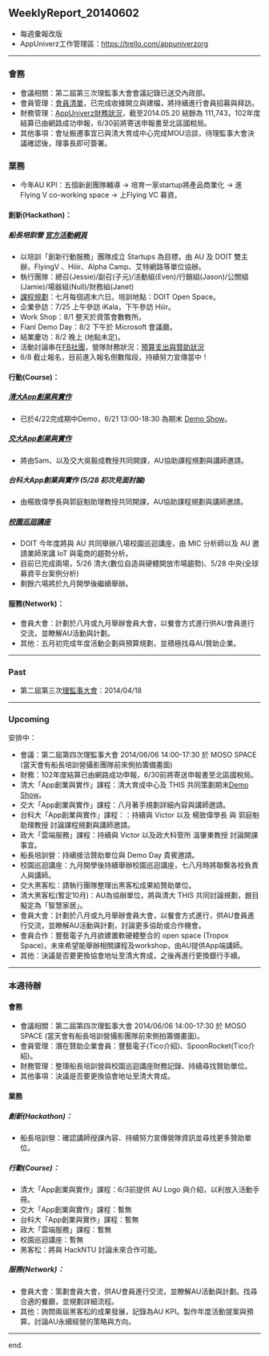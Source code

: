 ## WeeklyReport_20140602

* 每週彙報改版
* AppUniverz工作管理區：https://trello.com/appuniverzorg

----------------------------
### 會務
* 會議相關：第二屆第三次理監事大會會議記錄已送交內政部。
* 會員管理：[會員清單](https://docs.google.com/spreadsheet/ccc?key=0Aq7L8Y46XVAVdHRlWHNPLUdtU1pyR0kyaXdGX2JpRkE&usp=sharing)，已完成收據開立與建檔，將持續進行會員招募與拜訪。
* 財務管理：[AppUniverz財務狀況](http://bit.ly/AU-Finance)，截至2014.05.20 結餘為 111,743，102年度結算已由網路成功申報，6/30前將寄送申報書至北區國稅局。
* 其他事項：會址搬遷事宜已與清大育成中心完成MOU洽談，待理監事大會決議確認後，理事長即可簽署。


### 業務
* 今年AU KPI：五個新創團隊輔導 → 培育一家startup將產品商業化 → 進Flying V co-working space → 上Flying VC 募資。

#### 創新(Hackathon)：
##### 船長培訓營 [官方活動網頁](http://captaincamp.appuniverz.org/)
* 以培訓「創新行動服務」團隊成立 Startups 為目標，由 AU 及 DOIT 雙主辦，FlyingV 、Hiiir、Alpha Camp、艾特網路等單位協辦。
* 執行團隊：總召(Jessie)/副召(子元)/活動組(Even)/行銷組(Jason)/公關組(Jamie)/場器組(Null)/財務組(Janet)
* [課程規劃](https://docs.google.com/document/d/1-eF2kPJvgzysEfOgC-FMrTrmi-VPLEqF66aZqftePp0/edit?usp=sharing)：七月每個週末六日。培訓地點：DOIT Open Space。
* 企業參訪：7/25 上午參訪 iKala，下午參訪 Hiiir。
* Work Shop：8/1 整天於資策會數教所。
* Fianl Demo Day：8/2 下午於 Microsoft 會議廳。
* 結業慶功：8/2 晚上 (地點未定)。
* 活動討論串在[FB社團](https://www.facebook.com/groups/620587151369113/)，營隊財務狀況：[預算支出與贊助狀況](https://docs.google.com/spreadsheets/d/1N96mJhpK3NAnWVUGnFDQRZ-fsaQ1zCusyyoxQZVK1iE/edit?usp=sharing)
* 6/8 截止報名，目前進入報名倒數階段，持續努力宣傳當中！


#### 行動(Course)：

##### [清大App創業與實作](https://drive.google.com/folderview?id=0Byfxakd_Uoa5Rmctd3BMSVFCTjg&usp=sharing)
* 已於4/22完成期中Demo，6/21 13:00-18:30 為期末 [Demo Show](https://docs.google.com/spreadsheets/d/1N96mJhpK3NAnWVUGnFDQRZ-fsaQ1zCusyyoxQZVK1iE/edit?usp=sharing)。

##### [交大App創業與實作](https://drive.google.com/file/d/0Byfxakd_Uoa5azlSWmVaM2g0aFU/edit?usp=sharing)
* 將由Sam、以及交大吳毅成教授共同開課，AU協助課程規劃與講師邀請。

##### 台科大App創業與實作 (5/28 初次見面討論)
* 由楊致偉學長與郭庭魁助理教授共同開課，AU協助課程規劃與講師邀請。

##### [校園巡迴講座](https://drive.google.com/folderview?id=0Byfxakd_Uoa5R0laNkdQM2xzRlk&usp=sharing)
* DOIT 今年度將與 AU 共同舉辦八場校園巡迴講座，由 MIC 分析師以及 AU 邀請業師來講 IoT 與電商的趨勢分析。
* 目前已完成兩場，5/26 清大(數位自造與硬體開放市場趨勢)、5/28 中央(全球募資平台案例分析)
* 剩餘六場將於九月開學後繼續舉辦。

#### 服務(Network)：
* 會員大會：計劃於八月或九月舉辦會員大會，以餐會方式進行供AU會員進行交流，並瞭解AU活動與計劃。
* 其他：五月初完成年度活動企劃與預算規劃，並積極找尋AU贊助企業。

----------------------------
### Past

* 第二屆第三次[理監事大會](https://drive.google.com/file/d/0Byfxakd_Uoa5ellVNWRlaEdoNGc/edit?usp=sharing)：2014/04/18 

----------------------------
### Upcoming 

安排中：

* 會議：第二屆第四次理監事大會 2014/06/06  14:00-17:30 於 MOSO SPACE (當天會有船長培訓營攝影團隊前來側拍籌備畫面)
* 財務：102年度結算已由網路成功申報，6/30前將寄送申報書至北區國稅局。
* 清大「App創業與實作」課程：清大育成中心及 THIS 共同策劃期末[Demo Show](https://drive.google.com/file/d/0Byfxakd_Uoa5WnFGX0NhcjNVb1E/edit?usp=sharing)。
* 交大「App創業與實作」課程：八月著手規劃詳細內容與講師邀請。
* 台科大「App創業與實作」課程：：持續與 Victor 以及 楊致偉學長 與 郭庭魁助理教授 討論課程規劃與講師邀請。
* 政大「雲端服務」課程：持續與 Victor 以及政大科管所 溫肇東教授 討論開課事宜。
* 船長培訓營：持續接洽贊助單位與 Demo Day 貴賓邀請。
* 校園巡迴講座：九月開學後持續舉辦校園巡迴講座，七八月時將聯繫各校負責人與講師。
* 交大黑客松：請執行團隊整理出黑客松成果給贊助單位。
* 清大黑客松(暫定10月)：AU為協辦單位，將與清大 THIS 共同討論規劃，題目擬定為「智慧家居」。
* 會員大會：計劃於八月或九月舉辦會員大會，以餐會方式進行，供AU會員進行交流，並瞭解AU活動與計劃，討論更多協助或合作機會。
* 會員合作：豐藝電子九月欲建置軟硬體整合的 open space (Tropox Space)，未來希望能舉辦相關課程及workshop，由AU提供App端講師。
* 其他：決議是否要更換協會地址至清大育成，之後再進行更換銀行手續。

----------------------------
### 本週待辦

#### 會務
* 會議相關：第二屆第四次理監事大會 2014/06/06  14:00-17:30 於 MOSO SPACE (當天會有船長培訓營攝影團隊前來側拍籌備畫面)。
* 會員管理：潛在贊助企業會員：豐藝電子(Tico介紹)、SpoonRocket(Tico介紹)。
* 財務管理：整理船長培訓營與校園巡迴講座財務記錄、持續尋找贊助單位。
* 其他事項：決議是否要更換協會地址至清大育成。


#### 業務

##### 創新(Hackathon)：
* 船長培訓營：確認講師授課內容、持續努力宣傳營隊資訊並尋找更多贊助單位。

##### 行動(Course)：
* 清大「App創業與實作」課程：6/3前提供 AU Logo 與介紹，以利放入活動手冊。
* 交大「App創業與實作」課程：暫無
* 台科大「App創業與實作」課程：暫無
* 政大「雲端服務」課程：暫無
* 校園巡迴講座：暫無
* 黑客松：將與 HackNTU 討論未來合作可能。

##### 服務(Network)：
* 會員大會：策劃會員大會，供AU會員進行交流，並瞭解AU活動與計劃。找尋合適的餐廳，並規劃詳細流程。
* 其他：詢問兩屆黑客松的成果發展，記錄為AU KPI。製作年度活動提案與預算。討論AU永續經營的策略與方向。

----------------------------
end.
